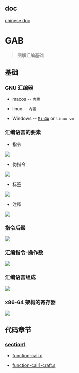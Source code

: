 ## doc

[chinese doc](README-CN.md)

# GAB

> 图解汇编基础 

## 基础

### GNU 汇编器

- macos -- `内置`

- linux -- `内置`

- Windows -- [`MinGW`](https://osdn.net/projects/mingw/releases/)  or `linux vm`

### 汇编语言的要素

- 指令

![](./images/instruction.png)

- 伪指令

![](./images/quasiinstruction.png)

- 标签

![](./images/tag.png)

- 注释

![](./images/comment.png)

### 指令后缀

![](./images/instruction-suffix-1.png)

### 汇编指令-操作数

![](images/operand.png)

### 汇编语言组成

![](images/assembly-language.png)

### x86-64 架构的寄存器

![](images/x86-64-architectural-register.png)

## 代码章节

### [section1](./section1)


- [function-call.c](./section1/function-call.c) 

- [function-call1-craft.s](./section1/function-call1-craft.s) 
